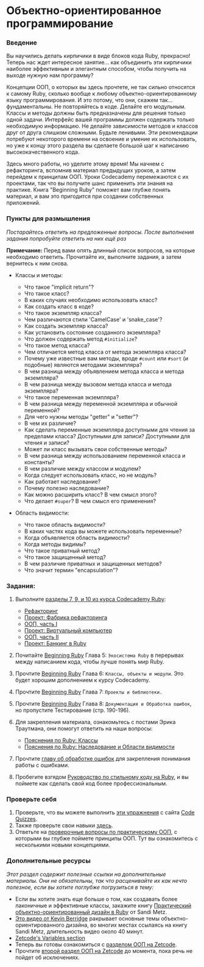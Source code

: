 # Объектно-ориентированное программирование

### Введение

Вы научились делать кирпичики в виде блоков кода Ruby, прекрасно! Теперь нас ждет интересное занятие... как объединить эти кирпичики наиболее эффективным и элегантным способом, чтобы получить на выходе нужную нам программу?

Концепции ООП, о которых вы здесь прочтете, не так сильно относятся к самому Ruby, сколько вообще к любому объектно-ориентированному языку программирования. И это потому, что они, скажем так... фундаментальны. Не повторяйтесь в коде. Делайте его модульным. Классы и методы должны быть предназначены для решения только одной задачи. Интерфейс вашей программы должен содержать только необходимую информацию. Не делайте зависимости методов и классов друг от друга слишком сложными. Будьте ленивыми. Эти рекомендации потребуют некоторого времени на освоение и умение их использовать, но уже к концу этого раздела вы сделаете большой шаг к написанию высококачественного кода.

Здесь много работы, но уделите этому время! Мы начнем с рефакторинга, вспомнив материал предыдущих уроков, а затем перейдем к принципам ООП. Уроки Codecademy перемежаются с их проектами, так что вы получите шанс применить эти знания на практике. Книга "Beginning Ruby" поможет вам глубже понять материал, и вам это пригодится при создании собственных приложений.

### Пункты для размышления

_Постарайтесь ответить на предложенные вопросы. После выполнения задания попробуйте ответить на них ещё раз_

**Примечание:** Перед вами опять длинный список вопросов, на которые необходимо ответить. Прочитайте их, выполните задания, а затем вернитесь к ним снова.

- Классы и методы:

  - Что такое "implicit return"?
  - Что такое класс?
  - В каких случаях необходимо использовать класс?
  - Как создать класс в коде?
  - Что такое экземпляр класса?
  - Чем различаются стили 'CamelCase' и 'snake_case'?
  - Как создать экземпляр класса?
  - Как установить состояние созданного экземпляра?
  - Что должен содержать метод `#initialize`?
  - Что такое метод класса?
  - Чем отличается метод класса от метода экземпляра класса?
  - Почему уже известные вам методы, вроде `#count` или `#sort` (и подобные) являются методами экземпляра?
  - В чем разница между объявлением метода класса и метода экземпляра?
  - В чем разница между вызовом метода класса и метода экземпляра?
  - Что такое переменная экземпляра?
  - В чем разница между переменной экземпляра и обычной переменной?
  - Для чего нужны методы "getter" и "setter"?
  - В чем их различие?
  - Как сделать переменные экземпляра доступными для чтения за пределами класса? Доступными для записи? Доступными для чтения и записи?
  - Может ли класс вызывать свои собственные методы?
  - В чем разница между использованием переменной класса и константы?
  - В чем различие между классом и модулем?
  - Когда следует использовать класс, но не модуль?
  - Как работает наследование?
  - Почему полезно наследование?
  - Как можно расширить класс? В чем смысл этого?
  - Что делает `#super`? В чем смысл его применения?

- Область видимости:

  - Что такое область видимости?
  - В каких частях кода вы можете использовать переменные?
  - Когда объявляется область видимости?
  - Когда методы видимы?
  - Что такое приватный метод?
  - Что такое защищенный метод?
  - В чем различие приватных и защищенных методов?
  - Что значит термин "encapsulation"?

### Задания:

1. Выполните [разделы 7, 9, и 10 из курса Codecademy Ruby](http://www.codecademy.com/tracks/ruby):

   - [Рефакторинг](http://www.codecademy.com/courses/ruby-beginner-en-1o8Mb?curriculum_id=5059f8619189a5000201fbcb)
   - [Проект: Фабрика рефакторинга](http://www.codecademy.com/courses/ruby-beginner-en-Zjd2y?curriculum_id=5059f8619189a5000201fbcb)
   - [ООП, часть I](http://www.codecademy.com/courses/ruby-beginner-en-MFiQ6?curriculum_id=5059f8619189a5000201fbcb)
   - [Проект: Виртуальный компьютер](http://www.codecademy.com/courses/ruby-beginner-en-X5wcR?curriculum_id=5059f8619189a5000201fbcb)
   - [ООП, часть II](http://www.codecademy.com/courses/ruby-beginner-en-zfe3o?curriculum_id=5059f8619189a5000201fbcb)
   - [Проект: Банкинг в Ruby](http://www.codecademy.com/courses/ruby-beginner-en-32cN3?curriculum_id=5059f8619189a5000201fbcb)

2. Почитайте [Beginning Ruby](http://beginningruby.org/) Глава 5: `Экосистема Ruby` в перерывах между написанием кода, чтобы лучше понять мир Ruby.
3. Прочтите [Beginning Ruby](http://beginningruby.org/) Глава 6: `Классы, объекты и модули`. Это будет хорошим дополнением к курсу Codecademy.
4. Прочтите [Beginning Ruby](http://beginningruby.org/) Глава 7: `Проекты и библиотеки.`
5. Прочтите [Beginning Ruby](http://beginningruby.org/) Глава 8: `Документация и Обработка ошибок`, но пропустите Тестирование (стр. 190-196).
6. Для закрепления материала, ознакомьтесь с постами Эрика Траутмана, они помогут ответить на наши вопросы:

   - [Пояснения по Ruby: Классы](http://www.eriktrautman.com/posts/ruby-explained-classes)
   - [Пояснения по Ruby: Наследование и Области видимости](http://www.eriktrautman.com/posts/ruby-explained-inheritance-and-scope)

7. Прочтите [главу об обработке ошибок](http://ruby.bastardsbook.com/chapters/exception-handling/) для закрепления понимания работы с ошибками.
8. Пробегите взгядом [Руководство по стильному коду на Ruby](https://github.com/arbox/ruby-style-guide/blob/master/README-ruRU.md), и вы поймете как сделать свой код более профессиональным.

### Проверьте себя

1. Проверьте, что вы можете выполнить [эти упражнения](http://www.codequizzes.com/learn-ruby/intro-object-oriented-programming) с сайта [Code Quizzes](http://www.codequizzes.com).
2. Также проверьте свои навыки [здесь](http://www.codequizzes.com/learn-ruby/modules-classes-inheritance).
3. Ответьте на [проверочные вопросы по практическому ООП](http://www.codequizzes.com/ruby/practical-object-oriented-design), с которыми вы глубже поймете принципы ООП. Тут вы ознакомитесь с несколькими новыми концепциями.

### Дополнительные ресурсы

_Этот раздел содержит полезные ссылки на дополнительные материалы. Они не обязательны, так что расценивайте их как нечто полезное, если вы хотите поглубже погрузиться в тему:_

- Если вы хотите знать еще больше о том, как создавать более лаконичные и эффективные классы, закажите книгу [Практический объектно-ориентированный дизайн в Ruby](http://www.amazon.com/Practical-Object-Oriented-Design-Ruby-Addison-Wesley/dp/0321721330) от Sandi Metz.
- [Это видео от Kevin Berridge](http://vimeo.com/91672848) ракрывает основные темы объектно-ориентированного дизайна, во многих местах ссылаясь на книгу Sandi Metz, длительность видео около 40 минут.
- [Zetcode's Variables section](http://zetcode.com/lang/rubytutorial/variables/)
- Теперь вы готовы ознакомиться с [разделом ООП на Zetcode](http://zetcode.com/lang/rubytutorial/oop/).
- Прочтите [второй раздел ООП на Zetcode](http://zetcode.com/lang/rubytutorial/oop2/) до момента, пока речь не пойдет об исключениях.
